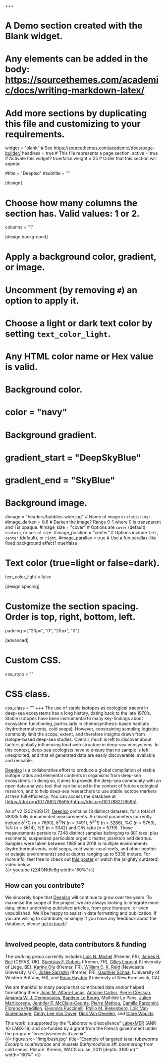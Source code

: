 +++
# A Demo section created with the Blank widget.
# Any elements can be added in the body: https://sourcethemes.com/academic/docs/writing-markdown-latex/
# Add more sections by duplicating this file and customizing to your requirements.

widget = "blank"  # See https://sourcethemes.com/academic/docs/page-builder/
headless = true  # This file represents a page section.
active = true  # Activate this widget? true/false
weight = 25  # Order that this section will appear.

#title = "DeepIso"
#subtitle = ""

[design]
  # Choose how many columns the section has. Valid values: 1 or 2.
  columns = "1"

[design.background]
  # Apply a background color, gradient, or image.
  #   Uncomment (by removing `#`) an option to apply it.
  #   Choose a light or dark text color by setting `text_color_light`.
  #   Any HTML color name or Hex value is valid.

  # Background color.
  # color = "navy"
  
  # Background gradient.
  # gradient_start = "DeepSkyBlue"
  # gradient_end = "SkyBlue"
  
  # Background image.
  #image = "headers/bubbles-wide.jpg"  # Name of image in `static/img/`.
  #image_darken = 0.6  # Darken the image? Range 0-1 where 0 is transparent and 1 is opaque.
  #image_size = "cover"  #  Options are `cover` (default), `contain`, or `actual` size.
  #image_position = "center"  # Options include `left`, `center` (default), or `right`.
  #image_parallax = true  # Use a fun parallax-like fixed background effect? true/false

  # Text color (true=light or false=dark).
  text_color_light = false

[design.spacing]
  # Customize the section spacing. Order is top, right, bottom, left.
  padding = ["20px", "0", "20px", "0"]

[advanced]
 # Custom CSS. 
 css_style = ""
 
 # CSS class.
 css_class = ""
+++
The use of stable isotopes as ecological tracers in deep-sea ecosystems has a long history, dating back to the late 1970’s. Stable isotopes have been instrumental to many key-findings about ecosystem functioning, particularly in chemosynthesis-based habitats (hydrothermal vents, cold seeps). However, constraining sampling logistics commonly limit the scope, extent, and therefore insights drawn from isotope-based deep-sea studies. Overall, much is left to discover about factors globally influencing food web structure in deep-sea ecosystems. In this context, deep-sea ecologists have to ensure that no sample is left unexploited, and that all generated data are easily discoverable, available and reusable.

[DeepIso](https://doi.org/10.17882/76595) is a collaborative effort to produce a global compilation of stable isotope ratios and elemental contents in organisms from deep-sea ecosystems. In doing so, it aims to provide the deep-sea community with an open data analysis tool that can be used in the context of future ecological research, and to help deep-sea researchers to use stable isotope markers at their full efficiency. You can access the database at [https://doi.org/10.17882/76595](https://doi.org/10.17882/76595).

As of v2 (2021/08/12), [DeepIso](https://doi.org/10.17882/76595) contains 18 distinct datasets, for a total of 38335 fully documented measurements. Archived parameters currently include δ<sup>13</sup>C (n = 7690), δ<sup>15</sup>N (n = 7491), δ<sup>34</sup>S (n = 3266), %C (n = 5753), %N (n = 5614), %S (n = 3342) and C/N ratio (n = 5719). Those measurements pertain to 7248 distinct samples belonging to 881 taxa, plus sediments, suspended particulate organic matter, plankton and detritus. Samples were taken between 1985 and 2018 in multiple environments (hydrothermal vents, cold seeps, cold water coral reefs, and other benthic or pelagic environments) and at depths ranging up to 5338 meters. For more info, feel free to check out [this poster](/img/16DSBS_poster_Session2_MICHEL_Loic.pdf) or watch the (slightly outdated) video below.
<br>
{{< youtube t2Z4ONt6c6g width="60%">}}
<br>



## How can you contribute?

We sincerely hope that [DeepIso](https://doi.org/10.17882/76595) will continue to grow over the years. To maximise the scope of the project, we are always looking to integrate more data, either underlying published articles, from grey literature, or even unpublished. We'll be happy to assist in data formatting and publication. If you are willing to contribute, or simply if you have any feedback about the database, please [get in touch](/#contact/)!
<br><br>

## Involved people, data contributors & funding

The working group currently includes [Loïc N. Michel](https://loicnmichel.com/) (Ifremer, FR), [James B. Bell](https://www.researchgate.net/profile/James_Bell6) (CEFAS, UK), [Stanislas F. Dubois](https://annuaire.ifremer.fr/cv/17078/en/) (Ifremer, FR),  [Gilles Lepoint](http://labos.ulg.ac.be/oceanologie/gilles-lepoint/) (University of Liège, BE), [Karine Olu](https://annuaire.ifremer.fr/cv/16458/en/) (Ifremer, FR), [William D. K. Reid](https://www.ncl.ac.uk/nes/staff/profile/williamreid.html#background) (Newcastle University, UK), [Jozée Sarrazin](https://annuaire.ifremer.fr/cv/16832/en/) (Ifremer, FR), [Gauthier Schaal](https://www-iuem.univ-brest.fr/lemar/equipe/schaal_gauthier/?lang=en) (University of Western Brittany, FR),  and [Brian Hayden](https://sites.google.com/view/brianhayden/home) (University of New Brunswick, CA).

We are thankful to many people that contributed data and/or helped formatting them: [Joan M. Alfaro-Lucas](https://alfarolucas.wixsite.com/deepecology), [Antoine Carlier](https://annuaire.ifremer.fr/cv/17417/en/), [Pierre Cresson](https://www.researchgate.net/profile/Pierre-Cresson), [Amanda W. J. Demopoulos](https://www.usgs.gov/staff-profiles/amanda-demopoulos), [Baptiste Le Bourg](https://www.researchgate.net/profile/Baptiste-Le-Bourg), Mathilde Le Pans, [Julien Marticorena](https://www.researchgate.net/profile/Julien_Marticorena), [Jennifer P. McClain-Counts](https://www.usgs.gov/staff-profiles/jennifer-mcclain-counts), [Pierre Methou](https://www.researchgate.net/profile/Pierre_Methou), [Camilla Parzanini](https://www.researchgate.net/profile/Camilla_Parzanini), [Florence Pradillon](https://annuaire.ifremer.fr/cv/17471/en/), [Eleonora Puccinelli](http://eleonorapuccinelli-naturalview.com/), [Philip M. Riekenberg](https://www.researchgate.net/profile/Philip_Riekenberg), [Loïc Van Audenhaege](https://www.researchgate.net/profile/Loic_Van_Audenhaege), [Cindy Lee Van Dover](https://sites.nicholas.duke.edu/vandover/people/about/), [Dick Van Oevelen](https://www.nioz.nl/en/about/organisation/staff/dick-van-oevelen), and [Clare Woulds](https://environment.leeds.ac.uk/geography/staff/1122/dr-clare-woulds).

This work is supported by the "Laboratoire d’excellence" [LabexMER](https://www.labexmer.eu/en) (ANR-10-LABX-19) and co-funded by a grant from the French government under the program "Investissements d’avenir".
<br>
{{< figure src="/img/bush.jpg" title="Example of targeted taxa: tubeworms *Escarpia southwardae* and mussels *Bathymodiolus* aff. *boomerang* from cold seeps. Picture: Ifremer, WACS cruise, 2011 (depth: 3160 m)." width="60%" >}}
